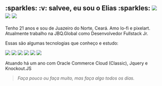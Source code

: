 <h2 display="inline">
  :sparkles: :v: salvee, eu sou o Elias :sparkles: 
  <span>
    <a href="https://linkedin.com/in/elias-inacio0"><img src="https://img.icons8.com/color/26/000000/linkedin.png"/></a>
    <a href="https://codepen.io/eliasinacio"><img src="https://img.icons8.com/color/26/ffffff/codepen.png"/></a>
    <a href="https://twitter.com/_oeliasdev"><img src="https://img.icons8.com/color/26/000000/twitter-squared.png"/></a>
  </span>
</h2>

<p>
  Tenho 21 anos e sou de Juazeiro do Norte, Ceará. Amo lo-fi e pixelart. <br>
  Atualmente trabalho na JBQ.Global como Desenvolvedor Fullstack Jr. 
</p>

<p>
  Essas são algumas tecnologias que conheço e estudo:
</p>

<div>
  <img src="https://img.icons8.com/color/36/000000/javascript.png"/>
  <img src="https://img.icons8.com/color/36/000000/typescript.png"/>
  <img src="https://img.icons8.com/officel/36/000000/react.png"/>
  <img src="https://img.icons8.com/nolan/36/react-native.png"/>
  <img src="https://img.icons8.com/emoji/36/000000/nail-polish-.png"/>
  <img src="https://img.icons8.com/color/36/000000/sass.png"/>
</div>

<p> Atuando há um ano com Oracle Commerce Cloud (Classic), Jquery e Knockout.JS </p>

<!-- <div>
  <img src="https://github-readme-stats.vercel.app/api?username=eliasinacio&count_private=true&show_icons=true&theme=tokyonight" alt="Elias github status" width="430"/>
  &nbsp; &nbsp;
  <img src="https://github-readme-stats.vercel.app/api/top-langs/?username=eliasinacio&layout=compact&theme=tokyonight" alt="Elias Top Languages" width="360"/>
</div> -->

<blockquote> <em> Faça pouco ou faça muito, mas faça algo todos os dias. </em> </blockquote>
